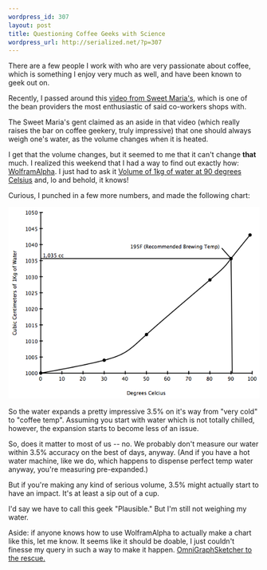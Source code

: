```yaml
--- 
wordpress_id: 307
layout: post
title: Questioning Coffee Geeks with Science
wordpress_url: http://serialized.net/?p=307
---
```

There are a few people I work with who are very passionate about coffee, which is something I enjoy very much as well, and have been known to geek out on.

Recently, I passed around this [video from Sweet Maria's](http://picasaweb.google.com/lh/photo/ud1WWrBF2BOHnAl8FvvSyQ?feat=embedwebsite), which is one of the bean providers the most enthusiastic of said co-workers shops with.

The Sweet Maria's gent claimed as an aside in that video (which really raises the bar on coffee geekery, truly impressive) that one should always weigh one's water, as the volume changes when it is heated.

I get that the volume changes, but it seemed to me that it can't change **that** much. I realized this weekend that I had a way to find out exactly how: [WolframAlpha](http://www.wolframalpha.com/). I just had to ask it [Volume of 1kg of water at 90 degrees Celsius](http://www.wolframalpha.com/input/?i=volume+of+1kg+of+water+at+90+degrees+celsius) and, lo and behold, it knows!

Curious, I punched in a few more numbers, and made the following chart: 

![Water Volume vs Temp.png](/images/Water-Volume-vs-Temp.png)

So the water expands a pretty impressive 3.5% on it's way from "very cold" to "coffee temp". Assuming you start with water which is not totally chilled, however, the expansion starts to become less of an issue.

So, does it matter to most of us -- no. We probably don't measure our water within 3.5% accuracy on the best of days, anyway. (And if you have a hot water machine, like we do, which happens to dispense perfect temp water anyway, you're measuring pre-expanded.)

But if you're making any kind of serious volume, 3.5% might actually start to have an impact. It's at least a sip out of a cup.

I'd say we have to call this geek "Plausible." But I'm still not weighing my water.

Aside: if anyone knows how to use WolframAlpha to actually make a chart like this, let me know. It seems like it should be doable, I just couldn't finesse my query in such a way to make it happen. [OmniGraphSketcher to the rescue.](http://www.omnigroup.com/applications/omnigraphsketcher/)
